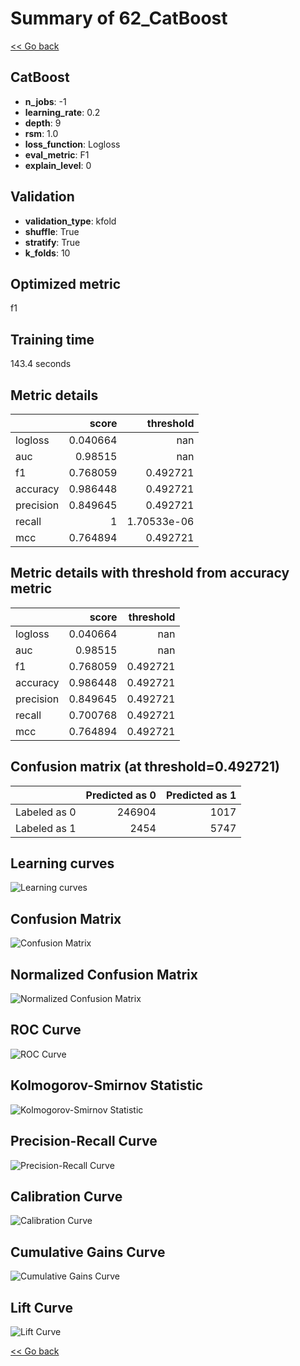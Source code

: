 # Summary of 62_CatBoost

[<< Go back](../README.md)


## CatBoost
- **n_jobs**: -1
- **learning_rate**: 0.2
- **depth**: 9
- **rsm**: 1.0
- **loss_function**: Logloss
- **eval_metric**: F1
- **explain_level**: 0

## Validation
 - **validation_type**: kfold
 - **shuffle**: True
 - **stratify**: True
 - **k_folds**: 10

## Optimized metric
f1

## Training time

143.4 seconds

## Metric details
|           |    score |     threshold |
|:----------|---------:|--------------:|
| logloss   | 0.040664 | nan           |
| auc       | 0.98515  | nan           |
| f1        | 0.768059 |   0.492721    |
| accuracy  | 0.986448 |   0.492721    |
| precision | 0.849645 |   0.492721    |
| recall    | 1        |   1.70533e-06 |
| mcc       | 0.764894 |   0.492721    |


## Metric details with threshold from accuracy metric
|           |    score |   threshold |
|:----------|---------:|------------:|
| logloss   | 0.040664 |  nan        |
| auc       | 0.98515  |  nan        |
| f1        | 0.768059 |    0.492721 |
| accuracy  | 0.986448 |    0.492721 |
| precision | 0.849645 |    0.492721 |
| recall    | 0.700768 |    0.492721 |
| mcc       | 0.764894 |    0.492721 |


## Confusion matrix (at threshold=0.492721)
|              |   Predicted as 0 |   Predicted as 1 |
|:-------------|-----------------:|-----------------:|
| Labeled as 0 |           246904 |             1017 |
| Labeled as 1 |             2454 |             5747 |

## Learning curves
![Learning curves](learning_curves.png)
## Confusion Matrix

![Confusion Matrix](confusion_matrix.png)


## Normalized Confusion Matrix

![Normalized Confusion Matrix](confusion_matrix_normalized.png)


## ROC Curve

![ROC Curve](roc_curve.png)


## Kolmogorov-Smirnov Statistic

![Kolmogorov-Smirnov Statistic](ks_statistic.png)


## Precision-Recall Curve

![Precision-Recall Curve](precision_recall_curve.png)


## Calibration Curve

![Calibration Curve](calibration_curve_curve.png)


## Cumulative Gains Curve

![Cumulative Gains Curve](cumulative_gains_curve.png)


## Lift Curve

![Lift Curve](lift_curve.png)



[<< Go back](../README.md)
